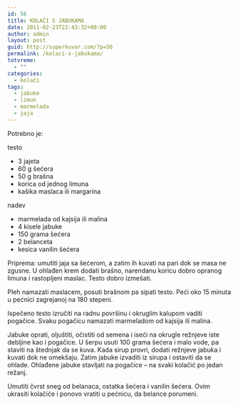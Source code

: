 ```yaml
---
id: 56
title: KOLAČI S JABUKAMA
date: 2011-02-23T22:43:32+00:00
author: admin
layout: post
guid: http://superkuvar.com/?p=56
permalink: /kolaci-s-jabukama/
totvreme:
  - ""
categories:
  - kolači
tags:
  - jabuke
  - limun
  - marmelada
  - jaja
---
```

Potrebno je:

testo

  * 3 jajeta
  * 60 g šećera
  * 50 g brašna
  * korica od jednog limuna
  * kašika maslaca ili margarina

nadev

  * marmelada od kajsija ili malina
  * 4 kisele jabuke
  * 150 grama šećera
  * 2 belanceta
  * kesica vanilin šećera

Priprema: umutiti jaja sa šećerom, a zatim ih kuvati na pari dok se masa ne zgusne. U ohlađen krem dodati brašno, narendanu koricu dobro opranog limuna i rastopljeni maslac. Testo dobro izmešati.

Pleh namazati maslacem, posuti brašnom pa sipati testo. Peći oko 15 minuta u pećnici zagrejanoj na 180 stepeni.

Ispečeno testo izručiti na radnu površinu i okruglim kalupom vaditi pogačice. Svaku pogačicu namazati marmeladom od kajsija ili malina.

Jabuke oprati, oljuštiti, očistiti od semena i iseći na okrugle režnjeve iste debljine kao i pogačice. U šerpu usuti 100 grama šećera i malo vode, pa staviti na štednjak da se kuva. Kada sirup provri, dodati režnjeve jabuka i kuvati dok ne omekšaju. Zatim jabuke izvaditi iz sirupa i ostaviti da se ohlade. Ohlađene jabuke stavljati na pogačice &#8211; na svaki kolačić po jedan režanj.

Umutiti čvrst sneg od belanaca, ostatka šećera i vanilin šećera. Ovim ukrasiti kolačiće i ponovo vratiti u pećnicu, da belance porumeni.